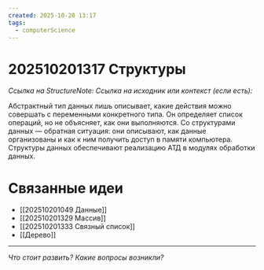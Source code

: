 ```yaml
---
created: 2025-10-20 13:17
tags:
  - computerScience
---
```

# 202510201317 Структуры

*Ссылка на StructureNote:* 
*Ссылка на исходник или контекст (если есть):* 

Абстрактный тип данных лишь описывает, какие действия можно совершать с переменными конкретного типа. Он определяет список операций, но не объясняет, как они выполняются. Со структурами данных — обратная ситуация: они описывают, как данные организованы и как к ним получить доступ в памяти компьютера. Структуры данных обеспечивают реализацию АТД в модулях обработки данных.

# Связанные идеи

- [[202510201049 Данные]]
- [[202510201329 Массив]] 
- [[202510201333 Связный список]] 
- [[Дерево]] 
---

*Что стоит развить? Какие вопросы возникли?*
